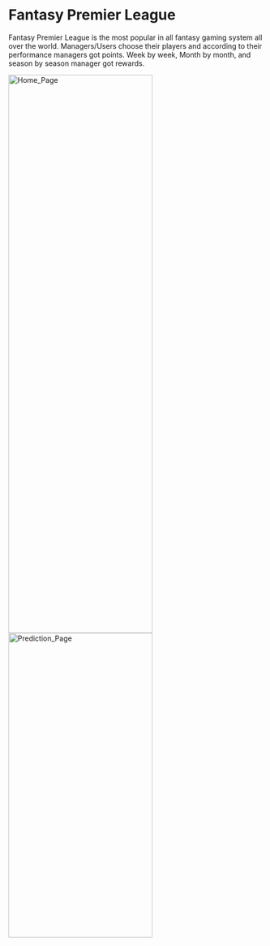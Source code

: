 # Fantasy Premier League
Fantasy Premier League is the most popular in all fantasy gaming system all over
the world. Managers/Users choose their players and according to their performance
managers got points. Week by week, Month by month, and season by season
manager got rewards.

<img src="https://github.com/Shariar-Rafi/Fantasy-Premier-League/blob/main/static/ss1.png" alt="Home_Page" width="75%" height="1100">
<img src="https://github.com/Shariar-Rafi/Fantasy-Premier-League/blob/main/static/ss3.png" alt="Prediction_Page" width="75%" height="600">

